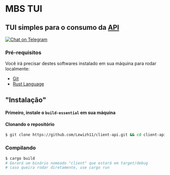 # MBS TUI
## TUI simples para o consumo da [API](https://github.com/Lewizh11/api_rest_ads)

[![Chat on Telegram](https://img.shields.io/badge/Telegram-ShuseiKagari-blue)](https://t.me/ShuseiKagari)
### Pré-requisitos

Você irá precisar destes softwares instalado em sua máquina para rodar localmente:
- [Git](https://git-scm.com)
- [Rust Language](https://www.rust-lang.org)


## "Instalação"

#### Primeiro, instale o ```build-essential``` em sua máquina

#### Clonando o repositório
```bash
$ git clone https://github.com/Lewizh11/client-api.git && cd client-api
```

### Compilando
```bash
$ cargo build
# Gerará um binário nomeado "client" que estará em target/debug
# caso queira rodar diretamente, use cargo run
```
